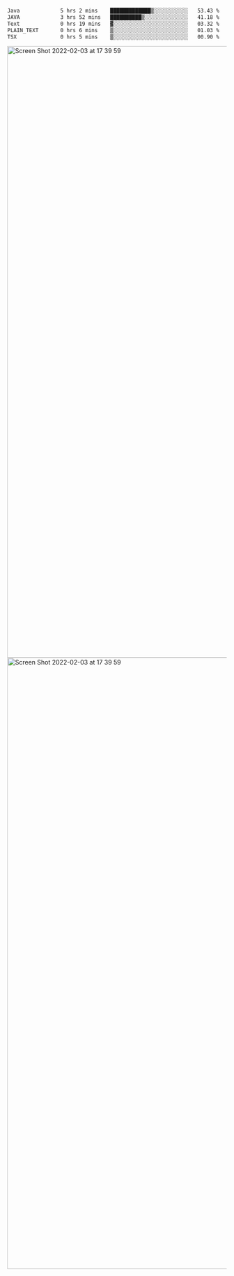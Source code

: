 <!--START_SECTION:waka-->

```txt
Java             5 hrs 2 mins    █████████████▒░░░░░░░░░░░   53.43 %
JAVA             3 hrs 52 mins   ██████████▒░░░░░░░░░░░░░░   41.18 %
Text             0 hrs 19 mins   ▓░░░░░░░░░░░░░░░░░░░░░░░░   03.32 %
PLAIN_TEXT       0 hrs 6 mins    ▒░░░░░░░░░░░░░░░░░░░░░░░░   01.03 %
TSX              0 hrs 5 mins    ▒░░░░░░░░░░░░░░░░░░░░░░░░   00.90 %
```

<!--END_SECTION:waka-->

<img width="1400" alt="Screen Shot 2022-02-03 at 17 39 59" src="https://user-images.githubusercontent.com/45716542/152387304-f2b60485-53a6-4f4b-a818-5cefb1b0c0ae.png">
<img width="1400" alt="Screen Shot 2022-02-03 at 17 39 59" src="https://user-images.githubusercontent.com/45716542/152387273-ea5cdf21-2a45-44da-8bef-00c1763b1d42.png">
